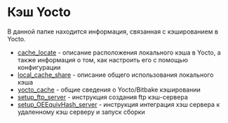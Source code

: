 # Кэш Yocto
В данной папке находится информация, связанная с кэшированием в Yocto.
* [cache_locate](./cache_locate.md) - описание расположения локального кэша в Yocto,
а также информация о том, как настроить его с помощью конфигурации
* [local_cache_share](./local_cache_share.md) - описание общего использования локального кэша
* [yocto_cache](./yocto_cache.md) - общие сведения о Yocto/Bitbake кэшировании
*  [setup_ftp_server](./setup_ftp_server.md) - инструкция создания ftp кэш-сервера
* [setup_OEEquivHash_server](./setup_OEEquivHash_server.md) - инструкция интеграция хэш сервера к удаленному кэш серверу и запуск сборки
